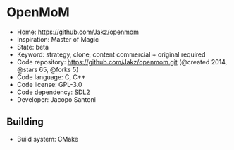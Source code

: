 # OpenMoM

- Home: https://github.com/Jakz/openmom
- Inspiration: Master of Magic
- State: beta
- Keyword: strategy, clone, content commercial + original required
- Code repository: https://github.com/Jakz/openmom.git (@created 2014, @stars 65, @forks 5)
- Code language: C, C++
- Code license: GPL-3.0
- Code dependency: SDL2
- Developer: Jacopo Santoni

## Building

- Build system: CMake
